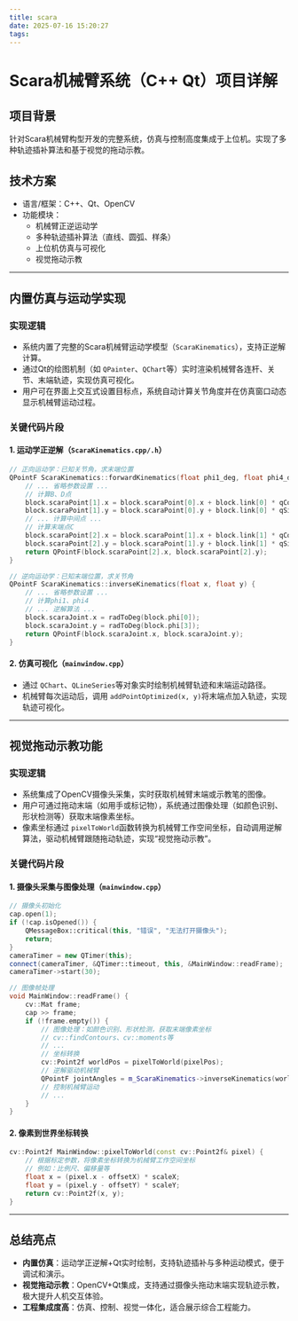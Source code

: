 ```yaml
---
title: scara
date: 2025-07-16 15:20:27
tags:
---
```


# Scara机械臂系统（C++ Qt）项目详解

## 项目背景

针对Scara机械臂构型开发的完整系统，仿真与控制高度集成于上位机。实现了多种轨迹插补算法和基于视觉的拖动示教。

## 技术方案

- 语言/框架：C++、Qt、OpenCV
- 功能模块：
  - 机械臂正逆运动学
  - 多种轨迹插补算法（直线、圆弧、样条）
  - 上位机仿真与可视化
  - 视觉拖动示教

---

## 内置仿真与运动学实现

### 实现逻辑

- 系统内置了完整的Scara机械臂运动学模型（`ScaraKinematics`），支持正逆解计算。
- 通过Qt的绘图机制（如 `QPainter`、`QChart`等）实时渲染机械臂各连杆、关节、末端轨迹，实现仿真可视化。
- 用户可在界面上交互式设置目标点，系统自动计算关节角度并在仿真窗口动态显示机械臂运动过程。

### 关键代码片段

#### 1. 运动学正逆解（`ScaraKinematics.cpp/.h`）

```cpp
// 正向运动学：已知关节角，求末端位置
QPointF ScaraKinematics::forwardKinematics(float phi1_deg, float phi4_deg) {
    // ... 省略参数设置 ...
    // 计算B、D点
    block.scaraPoint[1].x = block.scaraPoint[0].x + block.link[0] * qCos(block.phi[0]);
    block.scaraPoint[1].y = block.scaraPoint[0].y + block.link[0] * qSin(block.phi[0]);
    // ... 计算中间点 ...
    // 计算末端点C
    block.scaraPoint[2].x = block.scaraPoint[1].x + block.link[1] * qCos(block.phi[1]);
    block.scaraPoint[2].y = block.scaraPoint[1].y + block.link[1] * qSin(block.phi[1]);
    return QPointF(block.scaraPoint[2].x, block.scaraPoint[2].y);
}

// 逆向运动学：已知末端位置，求关节角
QPointF ScaraKinematics::inverseKinematics(float x, float y) {
    // ... 省略参数设置 ...
    // 计算phi1、phi4
    // ... 逆解算法 ...
    block.scaraJoint.x = radToDeg(block.phi[0]);
    block.scaraJoint.y = radToDeg(block.phi[3]);
    return QPointF(block.scaraJoint.x, block.scaraJoint.y);
}
```

#### 2. 仿真可视化（`mainwindow.cpp`）

- 通过 `QChart`、`QLineSeries`等对象实时绘制机械臂轨迹和末端运动路径。
- 机械臂每次运动后，调用 `addPointOptimized(x, y)`将末端点加入轨迹，实现轨迹可视化。

---

## 视觉拖动示教功能

### 实现逻辑

- 系统集成了OpenCV摄像头采集，实时获取机械臂末端或示教笔的图像。
- 用户可通过拖动末端（如用手或标记物），系统通过图像处理（如颜色识别、形状检测等）获取末端像素坐标。
- 像素坐标通过 `pixelToWorld`函数转换为机械臂工作空间坐标，自动调用逆解算法，驱动机械臂跟随拖动轨迹，实现“视觉拖动示教”。

### 关键代码片段

#### 1. 摄像头采集与图像处理（`mainwindow.cpp`）

```cpp
// 摄像头初始化
cap.open(1);
if (!cap.isOpened()) {
    QMessageBox::critical(this, "错误", "无法打开摄像头");
    return;
}
cameraTimer = new QTimer(this);
connect(cameraTimer, &QTimer::timeout, this, &MainWindow::readFrame);
cameraTimer->start(30);

// 图像帧处理
void MainWindow::readFrame() {
    cv::Mat frame;
    cap >> frame;
    if (!frame.empty()) {
        // 图像处理：如颜色识别、形状检测，获取末端像素坐标
        // cv::findContours、cv::moments等
        // ...
        // 坐标转换
        cv::Point2f worldPos = pixelToWorld(pixelPos);
        // 逆解驱动机械臂
        QPointF jointAngles = m_ScaraKinematics->inverseKinematics(worldPos.x, worldPos.y);
        // 控制机械臂运动
        // ...
    }
}
```

#### 2. 像素到世界坐标转换

```cpp
cv::Point2f MainWindow::pixelToWorld(const cv::Point2f& pixel) {
    // 根据标定参数，将像素坐标转换为机械臂工作空间坐标
    // 例如：比例尺、偏移量等
    float x = (pixel.x - offsetX) * scaleX;
    float y = (pixel.y - offsetY) * scaleY;
    return cv::Point2f(x, y);
}
```

---

## 总结亮点

- **内置仿真**：运动学正逆解+Qt实时绘制，支持轨迹插补与多种运动模式，便于调试和演示。
- **视觉拖动示教**：OpenCV+Qt集成，支持通过摄像头拖动末端实现轨迹示教，极大提升人机交互体验。
- **工程集成度高**：仿真、控制、视觉一体化，适合展示综合工程能力。
